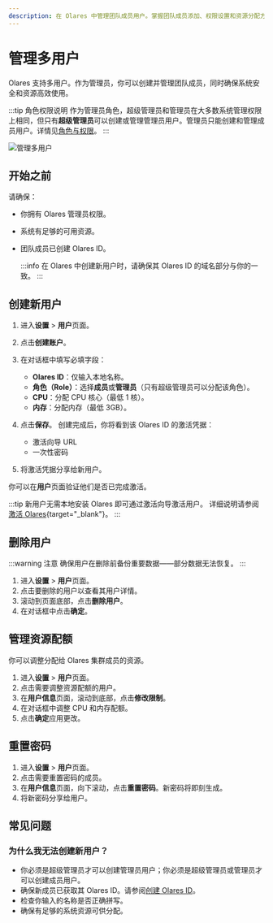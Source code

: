 ```yaml
---
description: 在 Olares 中管理团队成员用户。掌握团队成员添加、权限设置和资源分配方法，提升团队运营效率。
---
```

# 管理多用户

Olares 支持多用户。作为管理员，你可以创建并管理团队成员，同时确保系统安全和资源高效使用。

:::tip 角色权限说明
作为管理员角色，超级管理员和管理员在大多数系统管理权限上相同，但只有**超级管理员**可以创建或管理管理员用户。管理员只能创建和管理成员用户。详情见[角色与权限](roles-permissions.md)。
:::

![管理多用户](/images/zh/manual/olares/manage-users.png#bordered)

## 开始之前

请确保：

* 你拥有 Olares 管理员权限。
* 系统有足够的可用资源。
* 团队成员已创建 Olares ID。

    :::info
    在 Olares 中创建新用户时，请确保其 Olares ID 的域名部分与你的一致。
    :::

## 创建新用户

1. 进入**设置** > **用户**页面。
2. 点击**创建账户**。
3. 在对话框中填写必填字段：
   - **Olares ID**：仅输入本地名称。
   - **角色（Role）**：选择**成员**或**管理员**（只有超级管理员可以分配该角色）。
   - **CPU**：分配 CPU 核心（最低 1 核）。
   - **内存**：分配内存（最低 3GB）。
4. 点击**保存**。
   创建完成后，你将看到该 Olares ID 的激活凭据：
   - 激活向导 URL
   - 一次性密码

5. 将激活凭据分享给新用户。

你可以在**用户**页面验证他们是否已完成激活。

:::tip
新用户无需本地安装 Olares 即可通过激活向导激活用户。
详细说明请参阅[激活 Olares](../../get-started/activate-olares){target="_blank"}。
:::

## 删除用户

:::warning 注意
确保用户在删除前备份重要数据——部分数据无法恢复。
:::

1. 进入**设置** > **用户**页面。
2. 点击要删除的用户以查看其用户详情。
3. 滚动到页面底部，点击**删除用户**。
4. 在对话框中点击**确定**。

## 管理资源配额

你可以调整分配给 Olares 集群成员的资源。

1. 进入**设置** > **用户**页面。
2. 点击需要调整资源配额的用户。
3. 在**用户信息**页面，滚动到底部，点击**修改限制**。
4. 在对话框中调整 CPU 和内存配额。
5. 点击**确定**应用更改。

## 重置密码

1. 进入**设置** > **用户**页面。
2. 点击需要重置密码的成员。
3. 在**用户信息**页面，向下滚动，点击**重置密码**。新密码将即刻生成。
4. 将新密码分享给用户。

## 常见问题

### 为什么我无法创建新用户？

* 你必须是超级管理员才可以创建管理员用户；你必须是超级管理员或管理员才可以创建成员用户。
* 确保新成员已获取其 Olares ID。请参阅[创建 Olares ID](../../get-started/create-olares-id)。
* 检查你输入的名称是否正确拼写。
* 确保有足够的系统资源可供分配。
